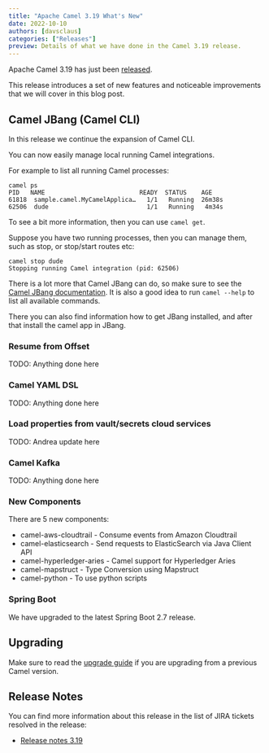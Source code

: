 ```yaml
---
title: "Apache Camel 3.19 What's New"
date: 2022-10-10
authors: [davsclaus]
categories: ["Releases"]
preview: Details of what we have done in the Camel 3.19 release.
---
```


Apache Camel 3.19 has just been [released](/blog/2022/10/RELEASE-3.19.0/).

This release introduces a set of new features and noticeable improvements that we will cover in this blog post.

## Camel JBang (Camel CLI)

In this release we continue the expansion of Camel CLI.

You can now easily manage local running Camel integrations.

For example to list all running Camel processes:

    camel ps
    PID   NAME                          READY  STATUS    AGE
    61818  sample.camel.MyCamelApplica…   1/1   Running  26m38s
    62506  dude                           1/1   Running   4m34s

To see a bit more information, then you can use `camel get`.

Suppose you have two running processes, then you can manage them, such as stop,
or stop/start routes etc:

    camel stop dude
    Stopping running Camel integration (pid: 62506)

There is a lot more that Camel JBang can do, so make sure to see the [Camel JBang documentation](/manual/camel-jbang.html).
It is also a good idea to run `camel --help` to list all available commands.

There you can also find information how to get JBang installed, and after that install the camel app in JBang.

### Resume from Offset

TODO: Anything done here

### Camel YAML DSL

TODO: Anything done here

### Load properties from vault/secrets cloud services

TODO: Andrea update here

### Camel Kafka

TODO: Anything done here

### New Components

There are 5 new components:

- camel-aws-cloudtrail - Consume events from Amazon Cloudtrail
- camel-elasticsearch - Send requests to ElasticSearch via Java Client API
- camel-hyperledger-aries - Camel support for Hyperledger Aries
- camel-mapstruct - Type Conversion using Mapstruct
- camel-python - To use python scripts

### Spring Boot

We have upgraded to the latest Spring Boot 2.7 release.

## Upgrading

Make sure to read the [upgrade guide](/manual/camel-3x-upgrade-guide-3_19.html) if you are upgrading from a previous Camel version.

## Release Notes

You can find more information about this release in the list of JIRA tickets resolved in the release: 

- [Release notes 3.19](/releases/release-3.19.0/)

